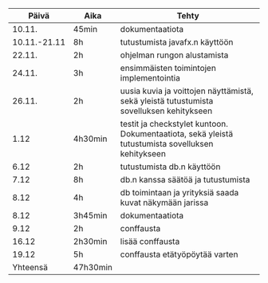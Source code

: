 Päivä | Aika | Tehty
------|------|------
10.11.|45min|dokumentaatiota
10.11.-21.11|8h|tutustumista javafx.n käyttöön
22.11.|2h|ohjelman rungon alustamista
24.11.|3h|ensimmäisten toimintojen implementointia
26.11.|2h|uusia kuvia ja voittojen näyttämistä, sekä yleistä tutustumista sovelluksen kehitykseen
1.12|4h30min|testit ja checkstylet kuntoon. Dokumentaatiota, sekä yleistä tutustumista sovelluksen kehitykseen
6.12|2h|tutustumista db.n käyttöön
7.12|8h|db.n kanssa säätöä ja tutustumista
8.12|4h|db toimintaan ja yrityksiä saada kuvat näkymään jarissa
8.12|3h45min|dokumentaatiota
9.12|2h|conffausta
16.12|2h30min|lisää conffausta
19.12|5h|conffausta etätyöpöytää varten
Yhteensä|47h30min
